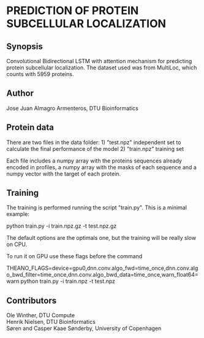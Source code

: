 # PREDICTION OF PROTEIN SUBCELLULAR LOCALIZATION

## Synopsis
Convolutional Bidirectional LSTM with attention mechanism for predicting protein subcellular localization. The dataset used was from MultiLoc, which counts with 5959 proteins. 

## Author
Jose Juan Almagro Armenteros, DTU Bioinformatics

## Protein data

There are two files in the data folder:
	1) "test.npz" independent set to calculate the final performance of the model
	2) "train.npz" training set 

Each file includes a numpy array with the proteins sequences already encoded in profiles, a numpy array with the masks of each sequence and a numpy vector with the target of each protein.

## Training

The training is performed running the script "train.py". This is a minimal example:

python train.py -i train.npz.gz -t test.npz.gz

The default options are the optimals one, but the training will be really slow on CPU.

To run it on GPU use these flags before the command

THEANO_FLAGS=device=gpu0,dnn.conv.algo_fwd=time_once,dnn.conv.algo_bwd_filter=time_once,dnn.conv.algo_bwd_data=time_once,warn_float64=warn python train.py -i train.npz -t test.npz

## Contributors
Ole Winther, DTU Compute	
Henrik Nielsen, DTU Bioinformatics	
Søren and Casper Kaae Sønderby, University of Copenhagen
